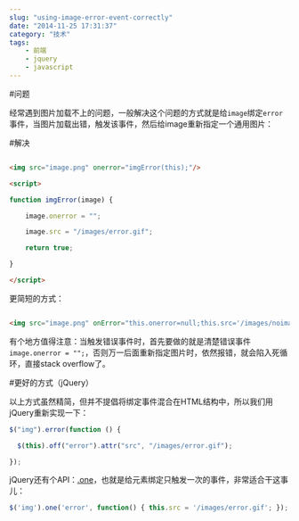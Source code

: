 ```yaml
---
slug: "using-image-error-event-correctly"
date: "2014-11-25 17:31:37"
category: "技术"
tags:
    - 前端
    - jquery
    - javascript
---
```

#问题

经常遇到图片加载不上的问题，一般解决这个问题的方式就是给`image`绑定`error`事件，当图片加载出错，触发该事件，然后给image重新指定一个通用图片：

#解决
``` html

<img src="image.png" onerror="imgError(this);"/>

<script>

function imgError(image) {

    image.onerror = "";

    image.src = "/images/error.gif";

    return true;

}

</script>
```

更简短的方式：

``` html

<img src="image.png" onError="this.onerror=null;this.src='/images/noimage.gif';" />
```
有个地方值得注意：当触发错误事件时，首先要做的就是清楚错误事件`image.onerror = "";`，否则万一后面重新指定图片时，依然报错，就会陷入死循环，直接stack overflow了。

#更好的方式（jQuery）

以上方式虽然精简，但并不提倡将绑定事件混合在HTML结构中，所以我们用jQuery重新实现一下：

``` js
$("img").error(function () {

  $(this).off("error").attr("src", "/images/error.gif");

});
``` 
jQuery还有个API：[.one](http://api.jquery.com/one/)，也就是给元素绑定只触发一次的事件，非常适合干这事儿：


``` js
$('img').one('error', function() { this.src = '/images/error.gif'; });
```